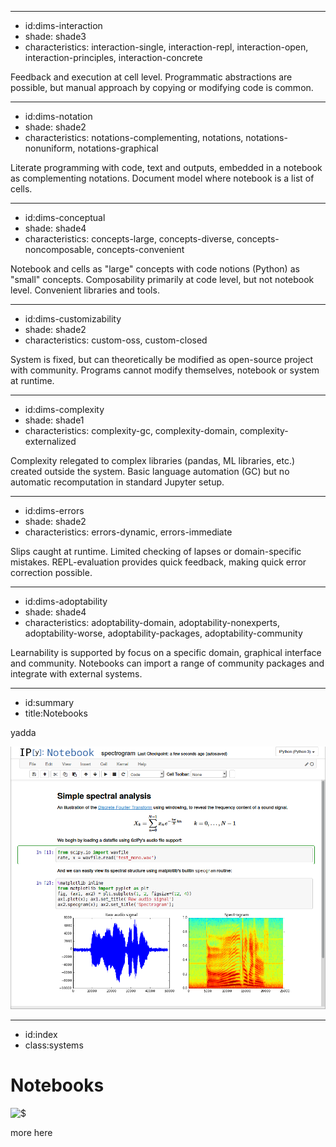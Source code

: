 ----------------------------------------------------------------------------------------------------
- id:dims-interaction
- shade: shade3
- characteristics: interaction-single, interaction-repl, interaction-open, interaction-principles, interaction-concrete

Feedback and execution at cell level.
Programmatic abstractions are possible, but manual approach by copying or modifying code is common.

----------------------------------------------------------------------------------------------------
- id:dims-notation
- shade: shade2
- characteristics: notations-complementing, notations, notations-nonuniform, notations-graphical

Literate programming with code, text and outputs, embedded in a notebook as complementing notations.
Document model where notebook is a list of cells.

----------------------------------------------------------------------------------------------------
- id:dims-conceptual
- shade: shade4
- characteristics: concepts-large, concepts-diverse, concepts-noncomposable, concepts-convenient

Notebook and cells as "large" concepts with code notions (Python) as "small" concepts.
Composability primarily at code level, but not notebook level. Convenient libraries and tools.

----------------------------------------------------------------------------------------------------
- id:dims-customizability
- shade: shade2
- characteristics: custom-oss, custom-closed

System is fixed, but can theoretically be modified as open-source project with community.
Programs cannot modify themselves, notebook or system at runtime.

----------------------------------------------------------------------------------------------------
- id:dims-complexity
- shade: shade1
- characteristics: complexity-gc, complexity-domain, complexity-externalized

Complexity relegated to complex libraries (pandas, ML libraries, etc.) created outside the system.
Basic language automation (GC) but no automatic recomputation in standard Jupyter setup.

----------------------------------------------------------------------------------------------------
- id:dims-errors
- shade: shade2
- characteristics: errors-dynamic, errors-immediate

Slips caught at runtime. Limited checking of lapses or domain-specific mistakes.
REPL-evaluation provides quick feedback, making quick error correction possible.

----------------------------------------------------------------------------------------------------
- id:dims-adoptability
- shade: shade4
- characteristics: adoptability-domain, adoptability-nonexperts, adoptability-worse, adoptability-packages, adoptability-community

Learnability is supported by focus on a specific domain, graphical interface and community.
Notebooks can import a range of community packages and integrate with external systems.

----------------------------------------------------------------------------------------------------
- id:summary
- title:Notebooks

yadda

![](img/sys/ipython.png)


----------------------------------------------------------------------------------------------------
- id:index
- class:systems

# Notebooks

![$](content=summary,link=index)

more here

